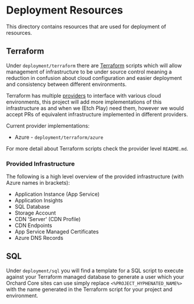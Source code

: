 # Deployment Resources

This directory contains resources that are used for deployment of resources.

## Terraform

Under `deployment/terraform` there are [Terraform](https://www.terraform.io/) scripts which will allow management of infrastructure to be under source control meaning a reduction in confusion about cloud configuration and easier deployment and consistency between different environments.

Terraform has multiple [providers](https://www.terraform.io/docs/providers/index.html) to interface with various cloud environments, this project will add more implementations of this infrastructure as and when we (Etch Play) need them, however we would accept PRs of equivalent infrastructure implemented in different providers.

Current provider implementations:

* Azure - `deployment/terraform/azure`

For more detail about Terraform scripts check the provider level `README.md`.

### Provided Infrastructure

The following is a high level overview of the provided infrastructure (with Azure names in brackets):

* Application Instance (App Service)
* Application Insights
* SQL Database
* Storage Account
* CDN 'Server' (CDN Profile)
* CDN Endpoints
* App Service Managed Certificates
* Azure DNS Records

## SQL

Under `deployment/sql` you will find a template for a SQL script to execute against your Terraform managed database to generate a user which your Orchard Core sites can use simply replace `<%PROJECT_HYPHENATED_NAME%>` with the name generated in the Terraform script for your project and environment.
